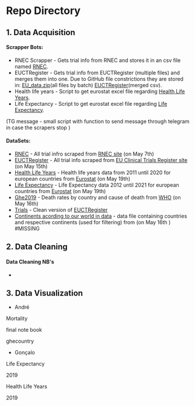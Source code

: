 # Repo Directory

## 1. Data Acquisition

#### Scrapper Bots:

- RNEC Scrapper - Gets trial info from RNEC and stores it in an csv file named [RNEC](https://github.com/Dpf050/Programming-Project/blob/59d364b01eb7bc6cc0d765ac57d1de6b4c7d65e3/DataSets/RNEC.csv).
- EUCTRegister - Gets trial info from EUCTRegister (multiple files) and merges them into one. Due to GitHub file constrictions they are stored in: [EU_data.zip](https://drive.google.com/file/d/1TlMjoSPUPPzriZOIh_PvQjVAw3Pml0nx/view?usp=share_link)(all files by batch) [EUCTRegister](https://drive.google.com/file/d/1Lo6zbyhzTMww79L3ssETF51_E8rUqZi_/view?usp=share_link)(merged csv).
- Health life years - Script to get eurostat excel file regarding [Health Life Years](https://github.com/Dpf050/Programming-Project/blob/744abdc3d2ea6aff87ff4cba54e512fafb962381/DataSets/Healthy%20Life%20Years.xlsx).
- Life Expectancy - Script to get eurostat excel file regarding [Life Expectancy](https://github.com/Dpf050/Programming-Project/blob/744abdc3d2ea6aff87ff4cba54e512fafb962381/DataSets/Life%20Expectancy.xlsx).

 (TG message - small script with function to send message through telegram in case the scrapers stop )

#### DataSets:

- [RNEC](https://github.com/Dpf050/Programming-Project/blob/59d364b01eb7bc6cc0d765ac57d1de6b4c7d65e3/DataSets/RNEC.csv) - All trial infro scraped from [RNEC site](https://www.rnec.pt/) (on May 7th)
- [EUCTRegister](https://drive.google.com/file/d/1Lo6zbyhzTMww79L3ssETF51_E8rUqZi_/view?usp=share_link) - All trial info scraped from [EU Clinical Trials Register site](https://www.clinicaltrialsregister.eu/) (on May 15th)
- [Health Life Years](https://github.com/Dpf050/Programming-Project/blob/744abdc3d2ea6aff87ff4cba54e512fafb962381/DataSets/Healthy%20Life%20Years.xlsx) - Health life years data from 2011 until 2020 for european countries from [Eurostat](https://ec.europa.eu/eurostat/web/main/data/database) (on May 19th)
- [Life Expectancy](https://github.com/Dpf050/Programming-Project/blob/744abdc3d2ea6aff87ff4cba54e512fafb962381/DataSets/Life%20Expectancy.xlsx) - Life Expectancy data 2012 until 2021 for european countries from [Eurostat](https://ec.europa.eu/eurostat/web/main/data/database) (on May 19th)
- [Ghe2019](https://github.com/Dpf050/Programming-Project/blob/532b41d1de3e1240ffbc285ebc5a672b52df3179/DataSets/ghe2019_death-rates-country.xlsx) - Death rates by country and cause of death from [WHO](https://www.who.int/data/gho/data/themes/mortality-and-global-health-estimates/ghe-leading-causes-of-death) (on May 16th)
- [Trials](https://github.com/Dpf050/Programming-Project/blob/cafa31719723bb14f37eba1ed59a488158e951d2/DataSets/trials.csv) - Clean version of [EUCTRegister](https://drive.google.com/file/d/1Lo6zbyhzTMww79L3ssETF51_E8rUqZi_/view?usp=share_link)
- [Continents acording to our world in data](https://github.com/Dpf050/Programming-Project/blob/da0f2a22ec2196547bd771d2710799a935252466/DataSets/continents-according-to-our-world-in-data.csv) - data file containing countries and respective continents (used for filtering) from (on May 16th ) #MISSING


## 2. Data Cleaning

#### Data Cleaning NB's

- 




## 3. Data Visualization

- André

Mortality

final note book

ghecountry

- Gonçalo

Life Expectancy

2019

Health Life Years

2019

